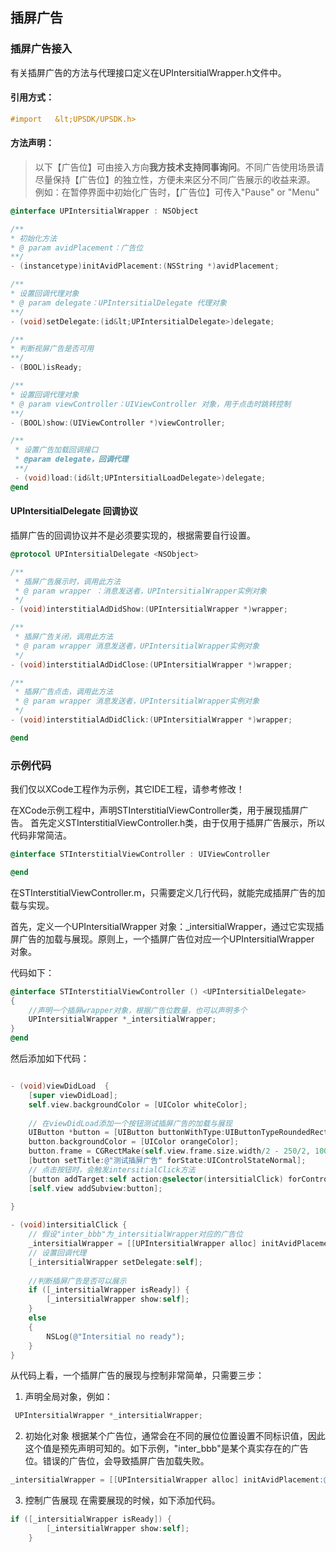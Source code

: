 ## 插屏广告

### 插屏广告接入

有关插屏广告的方法与代理接口定义在UPIntersitialWrapper.h文件中。
#### 引用方式：

```objective-c
#import   &lt;UPSDK/UPSDK.h>
```

#### 方法声明：
> 以下【广告位】可由接入方向**我方技术支持同事询问**。不同广告使用场景请尽量保持【广告位】的独立性，方便未来区分不同广告展示的收益来源。  
> 例如：在暂停界面中初始化广告时，【广告位】可传入"Pause" or "Menu"  

```objective-c
@interface UPIntersitialWrapper : NSObject

/**
* 初始化方法
* @ param avidPlacement：广告位
**/
- (instancetype)initAvidPlacement:(NSString *)avidPlacement;

/**
* 设置回调代理对象
* @ param delegate：UPIntersitialDelegate 代理对象
**/
- (void)setDelegate:(id&lt;UPIntersitialDelegate>)delegate;

/**
* 判断视屏广告是否可用
**/
- (BOOL)isReady;

/**
* 设置回调代理对象
* @ param viewController：UIViewController 对象，用于点击时跳转控制
**/
- (BOOL)show:(UIViewController *)viewController;

/**
 * 设置广告加载回调接口
 * @param delegate，回调代理
 **/
 - (void)load:(id&lt;UPIntersitialLoadDelegate>)delegate;
@end
```
#### UPIntersitialDelegate 回调协议
插屏广告的回调协议并不是必须要实现的，根据需要自行设置。
```objective-c
@protocol UPIntersitialDelegate <NSObject>

/**
 * 插屏广告展示时，调用此方法
 * @ param wrapper ：消息发送者，UPIntersitialWrapper实例对象
 */
- (void)interstitialAdDidShow:(UPIntersitialWrapper *)wrapper;

/**
 * 插屏广告关闭，调用此方法
 * @ param wrapper 消息发送者，UPIntersitialWrapper实例对象
 */
- (void)interstitialAdDidClose:(UPIntersitialWrapper *)wrapper;

/**
 * 插屏广告点击，调用此方法
 * @ param wrapper 消息发送者，UPIntersitialWrapper实例对象
 */
- (void)interstitialAdDidClick:(UPIntersitialWrapper *)wrapper;

@end

```

### 示例代码
我们仅以XCode工程作为示例，其它IDE工程，请参考修改！

在XCode示例工程中，声明STInterstitialViewController类，用于展现插屏广告。 首先定义STInterstitialViewController.h类，由于仅用于插屏广告展示，所以代码非常简洁。

```objective-c
@interface STInterstitialViewController : UIViewController

@end
```

在STInterstitialViewController.m，只需要定义几行代码，就能完成插屏广告的加载与实现。

首先，定义一个UPIntersitialWrapper 对象：_intersitialWrapper，通过它实现插屏广告的加载与展现。原则上，一个插屏广告位对应一个UPIntersitialWrapper 对象。

代码如下：

```objective-c
@interface STInterstitialViewController () <UPIntersitialDelegate>
{
	//声明一个插屏wrapper对象，根据广告位数量，也可以声明多个
    UPIntersitialWrapper *_intersitialWrapper;
}
@end
```

然后添加如下代码：

```objective-c

- (void)viewDidLoad  {
    [super viewDidLoad];
    self.view.backgroundColor = [UIColor whiteColor];
    
	// 在viewDidLoad添加一个按钮测试插屏广告的加载与展现
    UIButton *button = [UIButton buttonWithType:UIButtonTypeRoundedRect];
    button.backgroundColor = [UIColor orangeColor];
    button.frame = CGRectMake(self.view.frame.size.width/2 - 250/2, 100, 250, 40);
    [button setTitle:@"测试插屏广告" forState:UIControlStateNormal];
	// 点击按钮时，会触发intersitialClick方法
    [button addTarget:self action:@selector(intersitialClick) forControlEvents:UIControlEventTouchUpInside];
    [self.view addSubview:button];
    
}

- (void)intersitialClick {
	// 假设"inter_bbb"为_intersitialWrapper对应的广告位
    _intersitialWrapper = [[UPIntersitialWrapper alloc] initAvidPlacement:@"inter_bbb"];
	// 设置回调代理
    [_intersitialWrapper setDelegate:self];
    
	//判断插屏广告是否可以展示
    if ([_intersitialWrapper isReady]) {
        [_intersitialWrapper show:self];
    }
    else
    {
        NSLog(@"Intersitial no ready");
    }
}
```

从代码上看，一个插屏广告的展现与控制非常简单，只需要三步：
1. 声明全局对象，例如：
```objective-c
 UPIntersitialWrapper *_intersitialWrapper;
```
2. 初始化对象
根据某个广告位，通常会在不同的展位位置设置不同标识值，因此这个值是预先声明可知的。如下示例，"inter_bbb"是某个真实存在的广告位。错误的广告位，会导致插屏广告加载失败。
```objective-c
_intersitialWrapper = [[UPIntersitialWrapper alloc] initAvidPlacement:@"inter_bbb"];
```
3. 控制广告展现
在需要展现的时候，如下添加代码。
```objective-c
if ([_intersitialWrapper isReady]) {
        [_intersitialWrapper show:self];
    }
```
